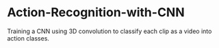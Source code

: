# Action-Recognition-with-CNN
Training a CNN using 3D convolution to classify each clip as a video into action classes. 
